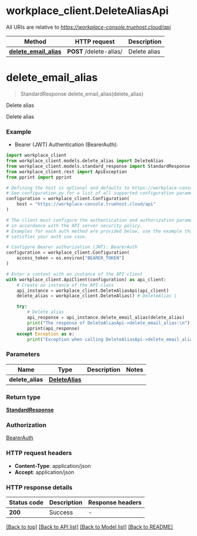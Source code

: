 # workplace_client.DeleteAliasApi

All URIs are relative to *https://workplace-console.truehost.cloud/api*

Method | HTTP request | Description
------------- | ------------- | -------------
[**delete_email_alias**](DeleteAliasApi.md#delete_email_alias) | **POST** /delete-alias/ | Delete alias


# **delete_email_alias**
> StandardResponse delete_email_alias(delete_alias)

Delete alias

Delete alias

### Example

* Bearer (JWT) Authentication (BearerAuth):

```python
import workplace_client
from workplace_client.models.delete_alias import DeleteAlias
from workplace_client.models.standard_response import StandardResponse
from workplace_client.rest import ApiException
from pprint import pprint

# Defining the host is optional and defaults to https://workplace-console.truehost.cloud/api
# See configuration.py for a list of all supported configuration parameters.
configuration = workplace_client.Configuration(
    host = "https://workplace-console.truehost.cloud/api"
)

# The client must configure the authentication and authorization parameters
# in accordance with the API server security policy.
# Examples for each auth method are provided below, use the example that
# satisfies your auth use case.

# Configure Bearer authorization (JWT): BearerAuth
configuration = workplace_client.Configuration(
    access_token = os.environ["BEARER_TOKEN"]
)

# Enter a context with an instance of the API client
with workplace_client.ApiClient(configuration) as api_client:
    # Create an instance of the API class
    api_instance = workplace_client.DeleteAliasApi(api_client)
    delete_alias = workplace_client.DeleteAlias() # DeleteAlias | 

    try:
        # Delete alias
        api_response = api_instance.delete_email_alias(delete_alias)
        print("The response of DeleteAliasApi->delete_email_alias:\n")
        pprint(api_response)
    except Exception as e:
        print("Exception when calling DeleteAliasApi->delete_email_alias: %s\n" % e)
```



### Parameters


Name | Type | Description  | Notes
------------- | ------------- | ------------- | -------------
 **delete_alias** | [**DeleteAlias**](DeleteAlias.md)|  | 

### Return type

[**StandardResponse**](StandardResponse.md)

### Authorization

[BearerAuth](../README.md#BearerAuth)

### HTTP request headers

 - **Content-Type**: application/json
 - **Accept**: application/json

### HTTP response details

| Status code | Description | Response headers |
|-------------|-------------|------------------|
**200** | Success |  -  |

[[Back to top]](#) [[Back to API list]](../README.md#documentation-for-api-endpoints) [[Back to Model list]](../README.md#documentation-for-models) [[Back to README]](../README.md)

